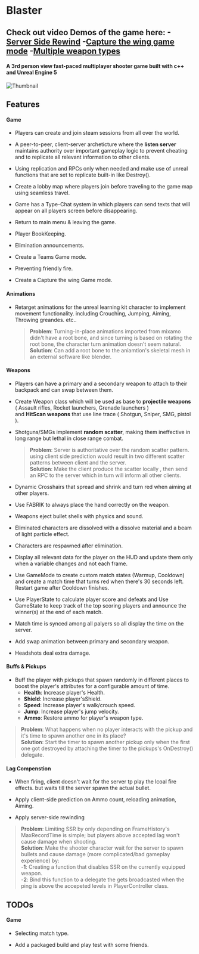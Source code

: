 # Blaster

Check out video Demos of the game here:
-[Server Side Rewind](https://www.youtube.com/watch?v=xzcl_C_N8d8)
-[Capture the wing game mode](https://www.youtube.com/watch?v=gnSvRupp4DU)
-[Multiple weapon types](https://www.youtube.com/watch?v=mwLA-sYW70U)
-
#### A 3rd person view fast-paced multiplayer shooter game built with c++ and Unreal Engine 5
![Thumbnail](https://user-images.githubusercontent.com/31377230/220782391-63a9c5bb-3eca-45f2-b595-02e0d1db586c.png)

## Features

#### Game

- Players can create and join steam sessions from all over the world.

- A peer-to-peer, client-server archeticture where the **listen server** maintains authority over important gameplay logic to prevent cheating and to replicate all relevant information to other clients.

- Using replication and RPCs only when needed and make use of unreal functions that are set to replicate built-in like Destroy().

- Create a lobby map where players join before traveling to the game map using seamless travel.

- Game has a Type-Chat system in which players can send texts that will appear on all players screen before disappearing.

- Return to main menu & leaving the game.

- Player BookKeeping.

- Elimination announcements.

- Create a Teams Game mode.

- Preventing friendly fire.

- Create a Capture the wing Game mode.

#### Animations

- Retarget animations for the unreal learning kit character to implement movement functionality. including Crouching, Jumping, Aiming, Throwing greandes. etc..
     > **Problem**: Turning-in-place animations imported from mixamo didn't have a root bone, and since turning is based on rotating the root bone, the character turn animation doesn't seem natural.                                                                                                                                         
     > **Solution**: Can add a root bone to the aniamtion's skeletal mesh in an external software like blender.
     
#### Weapons

- Players can have a primary and a secondary weapon to attach to their backpack and can swap between them.

- Create Weapon class which will be used as base to **projectile weapons** ( Assault rifles, Rocket launchers, Grenade launchers )                                     
and **HitScan weapons** that use line trace ( Shotgun, Sniper, SMG, pistol ).

- Shotguns/SMGs implement **random scatter**, making them ineffective in long range but lethal in close range combat.
     > **Problem**: Server is authoritative over the random scatter pattern. using client side prediction would result in two different scatter patterns between client and the server.                                                                                                                                                        
     > **Solution**: Make the client produce the scatter locally , then send an RPC to the server which in turn will inform all other clients. 
- Dynamic Crosshairs that spread and shrink and turn red when aiming at other players.
  
- Use FABRIK to always place the hand correctly on the weapon.

- Weapons eject bullet shells with physics and sound.

- Eliminated characters are dissolved with a dissolve material and a beam of light particle effect.

- Characters are respawned after elimination.

- Display all relevant data for the player on the HUD and update them only when a variable changes and not each frame.

- Use GameMode to create custom match states (Warmup, Cooldown) and create a match time that turns red when there's 30 seconds left. Restart game after Cooldown finishes.

- Use PlayerState to calculate player score and defeats and Use GameState to keep track of the top scoring players and announce the winner(s) at the end of each match.

- Match time is synced among all palyers so all display the time on the server.

- Add swap animation between primary and secondary weapon.

- Headshots deal extra damage.

#### Buffs & Pickups

- Buff the player with pickups that spawn randomly in different places to boost the player's attributes for a configurable amount of time.                             
    - **Health**: Increase player's Health.
    - **Shield**: Increase player'sShield.
    - **Speed**: Increase player's walk/crouch speed.
    - **Jump**: Increase player's jump velocity.
    - **Ammo**: Restore ammo for player's weapon type.
> **Problem**: What happens when no player interacts with the pickup and it's time to spawn another one in its place?                                                   
> **Solution**: Start the timer to spawn another pickup only when the first one got destroyed by attaching the timer to the pickups's OnDestroy() delegate. 

#### Lag Compenstion

- When firing, client doesn't wait for the server tp play the lcoal fire effects. but waits till the server spawn the actual bullet.

- Apply client-side prediction on Ammo count, reloading animation, Aiming.

- Apply server-side rewinding                                                                                                                                           
> **Problem**: Limiting SSR by only depending on FrameHistory's MaxRecordTime is simple; but players above accepted lag won't cause damage when shooting.       
> **Solution**: Make the shooter character wait for the server to spawn bullets and cause damage (more complicated/bad gameplay experience) by:                         
        -**1**: Creating a function that disables SSR on the currently equipped weapon.                                                                               
        -**2**: Bind this function to a delegate the gets broadcasted when the ping is above the accepeted levels in PlayerController class.
     
## TODOs

#### Game

- Selecting match type.

- Add a packaged build and play test with some friends.
